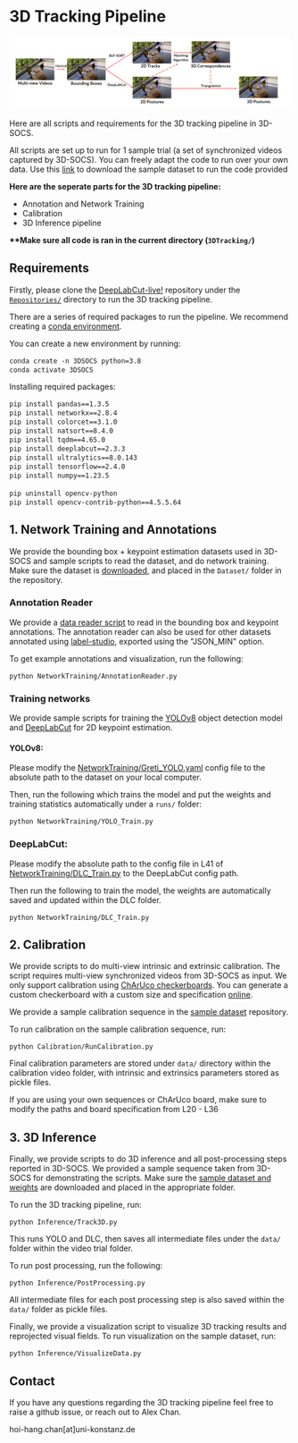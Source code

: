 # 3D Tracking Pipeline

![Banner](../media/Pipeline3D.png)

Here are all scripts and requirements for the 3D tracking pipeline in 3D-SOCS.

All scripts are set up to run for 1 sample trial (a set of synchronized videos captured by 3D-SOCS). You can freely adapt the code to run over your own data. Use this [link]() to download the sample dataset to run the code provided

**Here are the seperate parts for the 3D tracking pipeline:**
- Annotation and Network Training
- Calibration
- 3D Inference pipeline

**\*\*Make sure all code is ran in the current directory (`3DTracking/`)**


## Requirements
Firstly, please clone the [DeepLabCut-live!](https://github.com/DeepLabCut/DeepLabCut-live) repository under the [`Repositories/`](../Repositories/) directory to run the 3D tracking pipeline.

There are a series of required packages to run the pipeline. We recommend creating a [conda environment](https://www.anaconda.com/). 

You can create a new environment by running:
```
conda create -n 3DSOCS python=3.8
conda activate 3DSOCS
```

Installing required packages:
```
pip install pandas==1.3.5
pip install networkx==2.8.4
pip install colorcet==3.1.0
pip install natsort==8.4.0
pip install tqdm==4.65.0
pip install deeplabcut==2.3.3
pip install ultralytics==8.0.143
pip install tensorflow==2.4.0
pip install numpy==1.23.5

pip uninstall opencv-python
pip install opencv-contrib-python==4.5.5.64

```

## 1. Network Training and Annotations
We provide the bounding box + keypoint estimation datasets used in 3D-SOCS and sample scripts to read the dataset, and do network training. Make sure the dataset is [downloaded](), and placed in the `Dataset/` folder in the repository.

### Annotation Reader
We provide a [data reader script](NetworkTraining/AnnotationReader.py) to read in the bounding box and keypoint annotations. The annotation reader can also be used for other datasets annotated using [label-studio](https://labelstud.io/), exported using the "JSON_MIN" option.


To get example annotations and visualization, run the following:

```
python NetworkTraining/AnnotationReader.py
```
### Training networks
We provide sample scripts for training the [YOLOv8](https://docs.ultralytics.com/) object detection model and [DeepLabCut](http://www.mackenziemathislab.org/deeplabcut#:~:text=DeepLabCut%E2%84%A2%20is%20an%20efficient,typically%2050%2D200%20frames) for 2D keypoint estimation.

#### YOLOv8:
Please modify the [NetworkTraining/Greti_YOLO.yaml](NetworkTraining/Greti_YOLO.yaml) config file to the absolute path to the dataset on your local computer.

Then, run the following which trains the model and put the weights and training statistics automatically under a `runs/` folder:
```
python NetworkTraining/YOLO_Train.py
```

### DeepLabCut:
Please modify the absolute path to the config file in L41 of [NetworkTraining/DLC_Train.py](NetworkTraining/DLC_Train.py) to the DeepLabCut config path. 

Then run the following to train the model, the weights are automatically saved and updated within the DLC folder.
```
python NetworkTraining/DLC_Train.py
```

## 2. Calibration
We provide scripts to do multi-view intrinsic and extrinsic calibration. The script requires multi-view synchronized videos from 3D-SOCS as input. We only support calibration using [ChArUco checkerboards](https://docs.opencv.org/3.4/df/d4a/tutorial_charuco_detection.html). You can generate a custom checkerboard with a custom size and specification [online](https://calib.io/pages/camera-calibration-pattern-generator).

We provide a sample calibration sequence in the [sample dataset]() repository.

To run calibration on the sample calibration sequence, run:
```
python Calibration/RunCalibration.py
```

Final calibration parameters are stored under `data/` directory within the calibration video folder, with intrinsic and extrinsics parameters stored as pickle files.

If you are using your own sequences or ChArUco board, make sure to modify the paths and board specification from L20 - L36


## 3. 3D Inference
Finally, we provide scripts to do 3D inference and all post-processing steps reported in 3D-SOCS. We provided a sample sequence taken from 3D-SOCS for demonstrating the scripts. Make sure the [sample dataset and weights]() are downloaded and placed in the appropriate folder.

To run the 3D tracking pipeline, run:
```
python Inference/Track3D.py
```
This runs YOLO and DLC, then saves all intermediate files under the `data/` folder within the video trial folder.

To run post processing, run the following:
```
python Inference/PostProcessing.py
```
All intermediate files for each post processing step is also saved within the `data/` folder as pickle files.

Finally, we provide a visualization script to visualize 3D tracking results and reprojected visual fields. To run visualization on the sample dataset, run:
```
python Inference/VisualizeData.py
```


## Contact
If you have any questions regarding the 3D tracking pipeline feel free to raise a github issue, or reach out to Alex Chan.

hoi-hang.chan[at]uni-konstanz.de